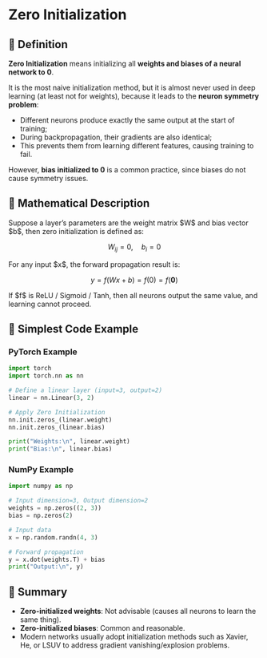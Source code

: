 
# Zero Initialization 
## 📖 Definition

**Zero Initialization** means initializing all **weights and biases of a neural network to 0**.

It is the most naive initialization method, but it is almost never used in deep learning (at least not for weights), because it leads to the **neuron symmetry problem**:

* Different neurons produce exactly the same output at the start of training;
* During backpropagation, their gradients are also identical;
* This prevents them from learning different features, causing training to fail.

However, **bias initialized to 0** is a common practice, since biases do not cause symmetry issues.

## 📖 Mathematical Description

Suppose a layer’s parameters are the weight matrix \$W\$ and bias vector \$b\$, then zero initialization is defined as:

$$
W_{ij} = 0, \quad b_i = 0
$$

For any input \$x\$, the forward propagation result is:

$$
y = f(Wx + b) = f(0) = f(\mathbf{0})
$$

If \$f\$ is ReLU / Sigmoid / Tanh, then all neurons output the same value, and learning cannot proceed.

## 📖 Simplest Code Example

### PyTorch Example

```python
import torch
import torch.nn as nn

# Define a linear layer (input=3, output=2)
linear = nn.Linear(3, 2)

# Apply Zero Initialization
nn.init.zeros_(linear.weight)
nn.init.zeros_(linear.bias)

print("Weights:\n", linear.weight)
print("Bias:\n", linear.bias)
```

### NumPy Example

```python
import numpy as np

# Input dimension=3, Output dimension=2
weights = np.zeros((2, 3))
bias = np.zeros(2)

# Input data
x = np.random.randn(4, 3)

# Forward propagation
y = x.dot(weights.T) + bias
print("Output:\n", y)
```

## 📖 Summary

* **Zero-initialized weights**: Not advisable (causes all neurons to learn the same thing).
* **Zero-initialized biases**: Common and reasonable.
* Modern networks usually adopt initialization methods such as Xavier, He, or LSUV to address gradient vanishing/explosion problems.


